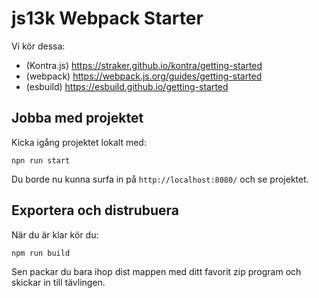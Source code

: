 # js13k Webpack Starter
Vi kör dessa:
 - (Kontra.js) https://straker.github.io/kontra/getting-started
 - (webpack) https://webpack.js.org/guides/getting-started
 - (esbuild) https://esbuild.github.io/getting-started

## Jobba med projektet
Kicka igång projektet lokalt med:
```
npn run start
```
Du borde nu kunna surfa in på `http://localhost:8080/` och se projektet.

## Exportera och distrubuera
När du är klar kör du:
```
npm run build
```

Sen packar du bara ihop dist mappen med ditt favorit zip program och skickar in till tävlingen.
